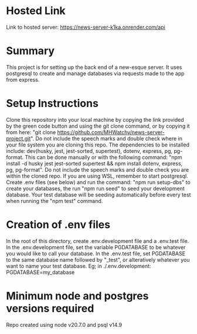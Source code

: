 # Hosted Link

Link to hosted server: https://news-server-k1ka.onrender.com/api

# Summary

This project is for setting up the back end of a new-esque server. It uses postgresql to create and manage databases via requests made to the app from express.

# Setup Instructions

Clone this repository into your local machine by copying the link provided by the green code button and using the git clone command, or by copying it from here: "git clone https://github.com/MHWatchy/news-server-project.git". Do not include the speech marks and double check where in your file system you are cloning this repo. 
The dependencies to be installed include: dev(husky, jest, jest-sorted, supertest), dotenv, express, pg, pg-format. This can be done manually or with the following command: "npm install -d husky jest jest-sorted supertest && npm install dotenv, express, pg, pg-format". Do not include the speech marks and double check you are within the cloned repo.
If you are using WSL, remember to start postgresql.
Create .env files (see below) and run the command: "npm run setup-dbs" to create your databases, the run "npm run seed" to seed your development database. Your test database will be seeding automatically before every test when running the "npm test" command.

# Creation of .env files

In the root of this directory, create .env.development file and a .env.test file. In the .env.development file, set the variable PGDATABASE to be whatever you would like to call your database. In the .env.test file, set PGDATABASE to the same database name followed by "\_test", or alteratively whatever you want to name your test database.
Eg; in ./.env.development: PGDATABASE=my_database

# Minimum node and postgres versions required

Repo created using node v20.7.0 and psql v14.9